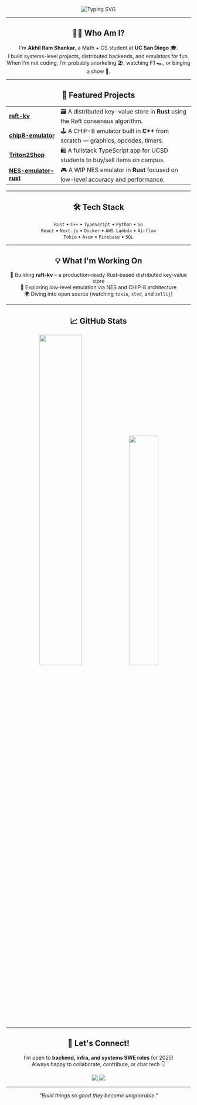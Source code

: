 <div align="center">
  <img src="https://readme-typing-svg.herokuapp.com?font=Jetbrains+Mono&size=35&duration=3000&color=33FF33&center=true&vCenter=true&width=650&lines=Hey...+I'm+Akhil!;Welcome+to+my+GitHub+👋" alt="Typing SVG" />
</div>

---

<div align="center">
  <h2>👨‍💻 Who Am I?</h2>
  <p>
    I'm <strong>Akhil Ram Shankar</strong>, a Math + CS student at <strong>UC San Diego</strong> 🎓.<br>
    I build systems-level projects, distributed backends, and emulators for fun.<br>
    When I’m not coding, I’m probably snorkeling 🏖️, watching F1 🏎️, or binging a show 🍿.
  </p>
</div>

---

<div align="center">
  <h2>🚀 Featured Projects</h2>
</div>

<div align="center">
  <table>
    <tr>
      <td><a href="https://github.com/Akhil-py/raft-kv"><b>raft-kv</b></a></td>
      <td>🗃️ A distributed key-value store in <b>Rust</b> using the Raft consensus algorithm.</td>
    </tr>
    <tr>
      <td><a href="https://github.com/Akhil-py/chip8-emulator"><b>chip8-emulator</b></a></td>
      <td>🕹️ A CHIP-8 emulator built in <b>C++</b> from scratch — graphics, opcodes, timers.</td>
    </tr>
    <tr>
      <td><a href="https://github.com/Akhil-py/Triton2Shop"><b>Triton2Shop</b></a></td>
      <td>🛍️ A fullstack TypeScript app for UCSD students to buy/sell items on campus.</td>
    </tr>
    <tr>
      <td><a href="https://github.com/Akhil-py/NES-emulator-rust"><b>NES-emulator-rust</b></a></td>
      <td>🎮 A WIP NES emulator in <b>Rust</b> focused on low-level accuracy and performance.</td>
    </tr>
  </table>
</div>

---

<div align="center">
  <h2>🛠️ Tech Stack</h2>
  <p>
    <code>Rust</code> • <code>C++</code> • <code>TypeScript</code> • <code>Python</code> • <code>Go</code> <br/>
    <code>React</code> • <code>Next.js</code> • <code>Docker</code> • <code>AWS Lambda</code> • <code>Airflow</code> <br/>
    <code>Tokio</code> • <code>Axum</code> • <code>Firebase</code> • <code>SQL</code>
  </p>
</div>

---

<div align="center">
  <h2>💡 What I'm Working On</h2>
  <p>
    🧠 Building <b>raft-kv</b> – a production-ready Rust-based distributed key-value store <br/>
    🔬 Exploring low-level emulation via NES and CHIP-8 architecture <br/>
    🌍 Diving into open source (watching <code>tokio</code>, <code>sled</code>, and <code>zellij</code>) <br/>
  </p>
</div>

---

<div align="center">
  <h2>📈 GitHub Stats</h2>
</div>

<p align="center">
  <img src="https://github-readme-stats.vercel.app/api?username=Akhil-py&show_icons=true&theme=radical&hide_border=true" width="48%" />
  <img src="https://github-readme-stats.vercel.app/api/top-langs/?username=Akhil-py&layout=compact&theme=radical&hide_border=true&hide=java" width="40%" />
</p>

---

<div align="center">
  <h2>🤝 Let's Connect!</h2>
  <p>
    I’m open to <strong>backend, infra, and systems SWE roles</strong> for 2025! <br/>
    Always happy to collaborate, contribute, or chat tech 👇
  </p>
  <a href="https://linkedin.com/in/akhil-ramshankar">
    <img src="https://img.shields.io/badge/LinkedIn-0077B5?style=for-the-badge&logo=linkedin&logoColor=white"/>
  </a>
  <a href="mailto:ramshankar.akhil@gmail.com">
    <img src="https://img.shields.io/badge/Gmail-D14836?style=for-the-badge&logo=gmail&logoColor=white"/>
  </a>
</div>

---

<div align="center">
  <em>"Build things so good they become unignorable."</em>
</div>
